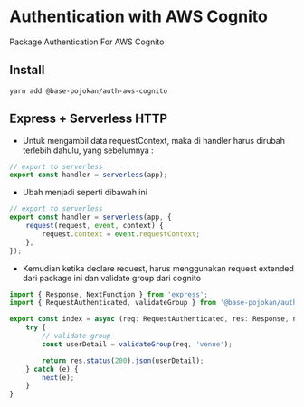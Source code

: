 # Authentication with AWS Cognito

Package Authentication For AWS Cognito

## Install

```
yarn add @base-pojokan/auth-aws-cognito
```


## Express + Serverless HTTP

- Untuk mengambil data requestContext, maka di handler harus dirubah terlebih dahulu, yang sebelumnya :

```js
// export to serverless
export const handler = serverless(app);
```

- Ubah menjadi seperti dibawah ini

```js
// export to serverless
export const handler = serverless(app, {
    request(request, event, context) {
        request.context = event.requestContext;
    },
});
```

- Kemudian ketika declare request, harus menggunakan request extended dari package ini dan validate group dari cognito

```js
import { Response, NextFunction } from 'express';
import { RequestAuthenticated, validateGroup } from '@base-pojokan/auth-aws-cognito';

export const index = async (req: RequestAuthenticated, res: Response, next: NextFunction) => {
    try {
        // validate group
        const userDetail = validateGroup(req, 'venue');

        return res.status(200).json(userDetail);
    } catch (e) {
        next(e);
    }
}
```